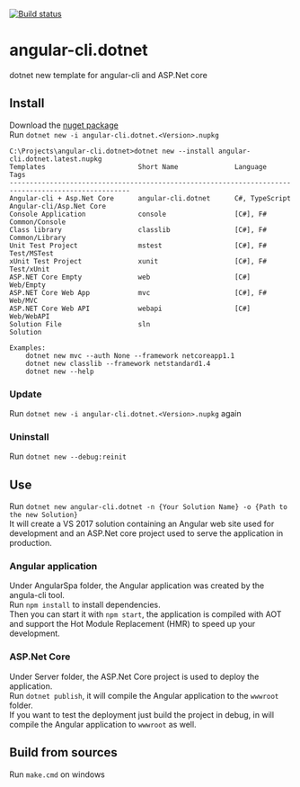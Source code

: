 [![Build status](https://ci.appveyor.com/api/projects/status/unjm2ycan9sgj1d6?svg=true)](https://ci.appveyor.com/project/aguacongas/angular-cli-dotnet)  
# angular-cli.dotnet
dotnet new template for angular-cli and ASP.Net core 
## Install
Download the [nuget package](https://www.nuget.org/packages/angular-cli.dotnet/)  
Run `dotnet new -i angular-cli.dotnet.<Version>.nupkg`
```
C:\Projects\angular-cli.dotnet>dotnet new --install angular-cli.dotnet.latest.nupkg
Templates                       Short Name              Language            Tags
----------------------------------------------------------------------------------------------------
Angular-cli + Asp.Net Core      angular-cli.dotnet      C#, TypeScript      Angular-cli/Asp.Net Core
Console Application             console                 [C#], F#            Common/Console
Class library                   classlib                [C#], F#            Common/Library
Unit Test Project               mstest                  [C#], F#            Test/MSTest
xUnit Test Project              xunit                   [C#], F#            Test/xUnit
ASP.NET Core Empty              web                     [C#]                Web/Empty
ASP.NET Core Web App            mvc                     [C#], F#            Web/MVC
ASP.NET Core Web API            webapi                  [C#]                Web/WebAPI
Solution File                   sln                                         Solution

Examples:
    dotnet new mvc --auth None --framework netcoreapp1.1
    dotnet new classlib --framework netstandard1.4
    dotnet new --help
```
### Update
Run `dotnet new -i angular-cli.dotnet.<Version>.nupkg` again
### Uninstall
Run `dotnet new --debug:reinit`
## Use
Run `dotnet new angular-cli.dotnet -n {Your Solution Name} -o {Path to the new Solution}`  
It will create a VS 2017 solution containing an Angular web site used for development and an ASP.Net core project used to serve the application in production.  
### Angular application
Under AngularSpa folder, the Angular application was created by the angula-cli tool.  
Run `npm install` to install dependencies.  
Then you can start it with `npm start`, the application is compiled with AOT and support the Hot Module Replacement (HMR) to speed up your development.   
### ASP.Net Core
Under Server folder, the ASP.Net Core project is used to deploy the application.  
Run `dotnet publish`, it will compile the Angular application to the `wwwroot` folder.  
If you want to test the deployment just build the project in debug, in will compile the Angular application to `wwwroot` as well.  
## Build from sources  
Run `make.cmd` on windows
